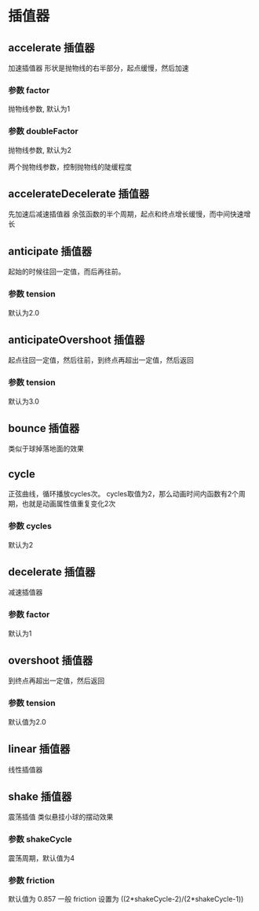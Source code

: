 # 插值器

## accelerate 插值器
加速插值器
形状是抛物线的右半部分，起点缓慢，然后加速

### 参数 factor
抛物线参数, 默认为1

### 参数 doubleFactor
抛物线参数, 默认为2

两个抛物线参数，控制抛物线的陡缓程度

## accelerateDecelerate 插值器
先加速后减速插值器
余弦函数的半个周期，起点和终点增长缓慢，而中间快速增长

## anticipate 插值器
起始的时候往回一定值，而后再往前。

### 参数 tension
默认为2.0

## anticipateOvershoot 插值器
起点往回一定值，然后往前，到终点再超出一定值，然后返回

### 参数 tension
默认为3.0

## bounce 插值器
类似于球掉落地面的效果

## cycle
正弦曲线，循环播放cycles次。
cycles取值为2，那么动画时间内函数有2个周期，也就是动画属性值重复变化2次

### 参数 cycles
默认为2

## decelerate 插值器
减速插值器

### 参数 factor
默认为1

## overshoot 插值器
到终点再超出一定值，然后返回

### 参数 tension
默认值为2.0

## linear 插值器
线性插值器

## shake 插值器
震荡插值
类似悬挂小球的摆动效果

### 参数 shakeCycle
震荡周期，默认值为4

### 参数 friction
默认值为 0.857
一般 friction 设置为 ((2\*shakeCycle-2)/(2\*shakeCycle-1))
